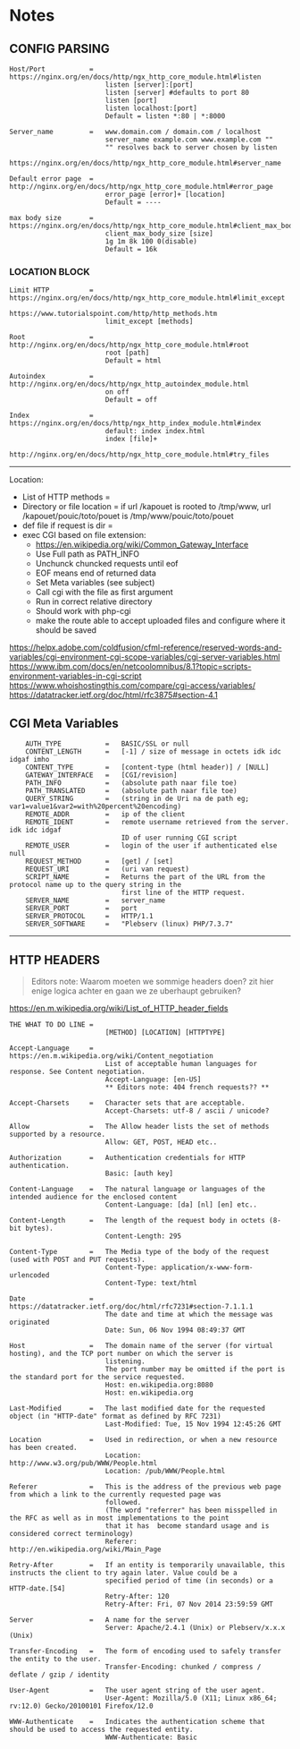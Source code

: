 # Notes


## CONFIG PARSING


	Host/Port			=	https://nginx.org/en/docs/http/ngx_http_core_module.html#listen
							listen [server]:[port]
							listen [server]	#defaults to port 80
							listen [port]
							listen localhost:[port]
							Default = listen *:80 | *:8000

	Server_name			=	www.domain.com / domain.com / localhost
							server_name example.com www.example.com ""
							"" resolves back to server chosen by listen
							https://nginx.org/en/docs/http/ngx_http_core_module.html#server_name

	Default error page	=	http://nginx.org/en/docs/http/ngx_http_core_module.html#error_page
							error_page [error]+ [location]
							Default = ----

	max body size 		=	https://nginx.org/en/docs/http/ngx_http_core_module.html#client_max_body_size
							client_max_body_size [size]
							1g 1m 8k 100 0(disable)
							Default = 16k


### LOCATION BLOCK

	Limit HTTP			=	https://nginx.org/en/docs/http/ngx_http_core_module.html#limit_except
							https://www.tutorialspoint.com/http/http_methods.htm
							limit_except [methods]

	Root				=	http://nginx.org/en/docs/http/ngx_http_core_module.html#root
							root [path]
							Default = html

	Autoindex			=	http://nginx.org/en/docs/http/ngx_http_autoindex_module.html
							on off
							Default = off

	Index				=	https://nginx.org/en/docs/http/ngx_http_index_module.html#index
							default: index index.html
							index [file]+
							http://nginx.org/en/docs/http/ngx_http_core_module.html#try_files

___

Location:
- List of HTTP methods 			=
- Directory or file location	= if url /kapouet is rooted to /tmp/www, url /kapouet/pouic/toto/pouet is /tmp/www/pouic/toto/pouet
- def file if request is dir	= 
- exec CGI based on file extension:
	- https://en.wikipedia.org/wiki/Common_Gateway_Interface
	- Use Full path as PATH_INFO
	- Unchunck chuncked requests until eof
	- EOF means end of returned data
	- Set Meta variables (see subject)
	- Call cgi with the file as first argument
	- Run in correct relative directory
	- Should work with php-cgi
	- make the route able to accept uploaded files and configure where it should be saved



https://helpx.adobe.com/coldfusion/cfml-reference/reserved-words-and-variables/cgi-environment-cgi-scope-variables/cgi-server-variables.html
https://www.ibm.com/docs/en/netcoolomnibus/8.1?topic=scripts-environment-variables-in-cgi-script
https://www.whoishostingthis.com/compare/cgi-access/variables/
https://datatracker.ietf.org/doc/html/rfc3875#section-4.1



##	CGI Meta Variables
		AUTH_TYPE			=	BASIC/SSL or null
		CONTENT_LENGTH		=	[-1] / size of message in octets idk idc idgaf imho
		CONTENT_TYPE		=	[content-type (html header)] / [NULL]
		GATEWAY_INTERFACE	=	[CGI/revision]
		PATH_INFO			=	(absolute path naar file toe)
		PATH_TRANSLATED		=	(absolute path naar file toe)
		QUERY_STRING		=	(string in de Uri na de path eg; var1=value1&var2=with%20percent%20encoding)
		REMOTE_ADDR			=	ip of the client
		REMOTE_IDENT		=	remote username retrieved from the server. idk idc idgaf
								ID of user running CGI script
		REMOTE_USER			=	login of the user if authenticated else null
		REQUEST_METHOD		=	[get] / [set]
		REQUEST_URI			=	(uri van request)
		SCRIPT_NAME			=	Returns the part of the URL from the protocol name up to the query string in the
								first line of the HTTP request.
		SERVER_NAME			=	server_name 
		SERVER_PORT			=	port
		SERVER_PROTOCOL		=	HTTP/1.1
		SERVER_SOFTWARE		=	"Plebserv (linux) PHP/7.3.7"

___
## HTTP HEADERS

>	Editors note:	Waarom moeten we sommige headers doen? 
					zit hier enige logica achter en gaan we ze uberhaupt gebruiken?

https://en.m.wikipedia.org/wiki/List_of_HTTP_header_fields

	THE WHAT TO DO LINE	=
							[METHOD] [LOCATION] [HTTPTYPE]
	
	Accept-Language		=	https://en.m.wikipedia.org/wiki/Content_negotiation
							List of acceptable human languages for response. See Content negotiation.
							Accept-Language: [en-US] 
							** Editors note: 404 french requests?? **
	
	Accept-Charsets		=	Character sets that are acceptable.
							Accept-Charsets: utf-8 / ascii / unicode?
	
	Allow				=	The Allow header lists the set of methods supported by a resource.
							Allow: GET, POST, HEAD etc..
	
	Authorization		=	Authentication credentials for HTTP authentication.
							Basic: [auth key]
	
	Content-Language	=	The natural language or languages of the intended audience for the enclosed content
							Content-Language: [da] [nl] [en] etc..
	
	Content-Length		=	The length of the request body in octets (8-bit bytes).
							Content-Length: 295
	
	Content-Type		=	The Media type of the body of the request (used with POST and PUT requests).
							Content-Type: application/x-www-form-urlencoded
							Content-Type: text/html
	
	Date				=	https://datatracker.ietf.org/doc/html/rfc7231#section-7.1.1.1
							The date and time at which the message was originated
							Date: Sun, 06 Nov 1994 08:49:37 GMT
	
	Host				=	The domain name of the server (for virtual hosting), and the TCP port number on which the server is 
							listening. 
							The port number may be omitted if the port is the standard port for the service requested.
							Host: en.wikipedia.org:8080
							Host: en.wikipedia.org
	
	Last-Modified		=	The last modified date for the requested object (in "HTTP-date" format as defined by RFC 7231)
							Last-Modified: Tue, 15 Nov 1994 12:45:26 GMT
	
	Location			=	Used in redirection, or when a new resource has been created.
							Location: http://www.w3.org/pub/WWW/People.html
							Location: /pub/WWW/People.html						
	
	Referer				=	This is the address of the previous web page from which a link to the currently requested page was 
							followed. 
							(The word "referrer" has been misspelled in the RFC as well as in most implementations to the point	
							that it has  become standard usage and is considered correct terminology)
							Referer: http://en.wikipedia.org/wiki/Main_Page
	
	Retry-After			=	If an entity is temporarily unavailable, this instructs the client to try again later. Value could be a	
							specified period of time (in seconds) or a HTTP-date.[54]	
							Retry-After: 120
							Retry-After: Fri, 07 Nov 2014 23:59:59 GMT
	
	Server				=	A name for the server
							Server: Apache/2.4.1 (Unix) or Plebserv/x.x.x (Unix)
	
	Transfer-Encoding	=	The form of encoding used to safely transfer the entity to the user. 
							Transfer-Encoding: chunked / compress / deflate / gzip / identity
	
	User-Agent			=	The user agent string of the user agent.
							User-Agent: Mozilla/5.0 (X11; Linux x86_64; rv:12.0) Gecko/20100101 Firefox/12.0
	
	WWW-Authenticate	=	Indicates the authentication scheme that should be used to access the requested entity.	
							WWW-Authenticate: Basic
